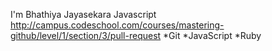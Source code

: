 I'm Bhathiya Jayasekara
Javascript
http://campus.codeschool.com/courses/mastering-github/level/1/section/3/pull-request
*Git
*JavaScript
*Ruby
